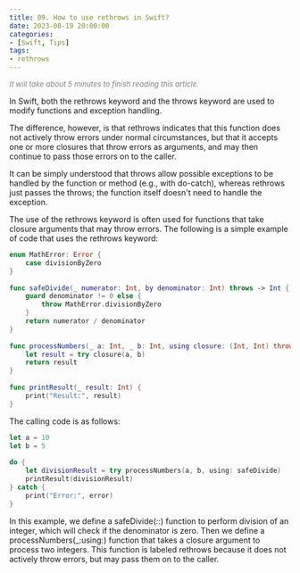 ```yaml
---
title: 09. How to use rethrows in Swift?
date: 2023-08-19 20:00:00
categories: 
- [Swift, Tips]
tags:
- rethrows
---
```


<font color=gray size=2>*It will take about 5 minutes to finish reading this article.*</font>

In Swift, both the rethrows keyword and the throws keyword are used to modify functions and exception handling. 

The difference, however, is that rethrows indicates that this function does not actively throw errors under normal circumstances, but that it accepts one or more closures that throw errors as arguments, and may then continue to pass those errors on to the caller.

It can be simply understood that throws allow possible exceptions to be handled by the function or method (e.g., with do-catch), whereas rethrows just passes the throws; the function itself doesn't need to handle the exception.

The use of the rethrows keyword is often used for functions that take closure arguments that may throw errors. The following is a simple example of code that uses the rethrows keyword:

```Swift
enum MathError: Error {
    case divisionByZero
}
​
func safeDivide(_ numerator: Int, by denominator: Int) throws -> Int {
    guard denominator != 0 else {
        throw MathError.divisionByZero
    }
    return numerator / denominator
}
​
func processNumbers(_ a: Int, _ b: Int, using closure: (Int, Int) throws -> Int) rethrows -> Int {
    let result = try closure(a, b)
    return result
}
​
func printResult(_ result: Int) {
    print("Result:", result)
}

```
The calling code is as follows:

```Swift
let a = 10
let b = 5
​
do {
    let divisionResult = try processNumbers(a, b, using: safeDivide)
    printResult(divisionResult)
} catch {
    print("Error:", error)
}
```
In this example, we define a safeDivide(_:_:) function to perform division of an integer, which will check if the denominator is zero. Then we define a processNumbers(_:using:) function that takes a closure argument to process two integers. This function is labeled rethrows because it does not actively throw errors, but may pass them on to the caller.